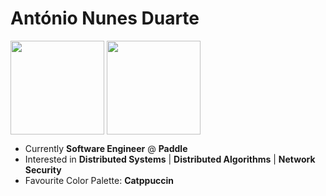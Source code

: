 # António Nunes Duarte

<!--
**antonionduarte/antonionduarte** is a ✨ _special_ ✨ repository because its `README.md` (this file) appears on your GitHub profile.

Here are some ideas to get you started:

- 🔭 I’m currently working on ...
- 🌱 I’m currently learning ...
- 👯 I’m looking to collaborate on ...
- 🤔 I’m looking for help with ...
- 💬 Ask me about ...
- 📫 How to reach me: ...
- 😄 Pronouns: ...
- ⚡ Fun fact: ...
-->

<a><img height="150" align="center" src="https://github-readme-stats.vercel.app/api?username=antonionduarte&show_icons=true&count_private=true&bg_color=24273a&text_color=cad3f5&icon_color=c6a0f6&title_color=8bd5ca" /></a>
<a><img height="150" align="center" src="https://github-readme-stats.vercel.app/api/top-langs/?username=antonionduarte&hide=html,c%2B%2B&count_private=true&layout=compact&bg_color=24273a&text_color=cad3f5&icon_color=c6a0f6&title_color=8bd5ca" /></a>

- Currently **Software Engineer** @ **Paddle**
- Interested in **Distributed Systems** | **Distributed Algorithms** | **Network Security** 
- Favourite Color Palette: **Catppuccin**

